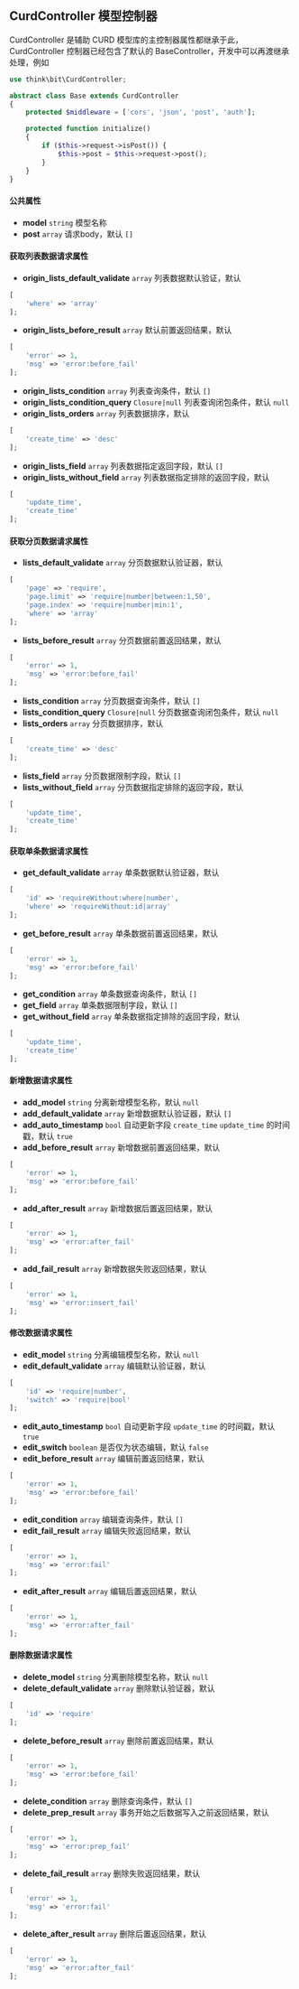 ## CurdController 模型控制器

CurdController 是辅助 CURD 模型库的主控制器属性都继承于此，CurdController 控制器已经包含了默认的 BaseController，开发中可以再渡继承处理，例如

```php
use think\bit\CurdController;

abstract class Base extends CurdController
{
    protected $middleware = ['cors', 'json', 'post', 'auth'];

    protected function initialize()
    {
        if ($this->request->isPost()) {
            $this->post = $this->request->post();
        }
    }
}
```

#### 公共属性

- **model** `string` 模型名称
- **post** `array` 请求body，默认 `[]`

#### 获取列表数据请求属性

- **origin_lists_default_validate** `array` 列表数据默认验证，默认

```php
[
    'where' => 'array'
];
```

- **origin_lists_before_result** `array` 默认前置返回结果，默认

```php
[
    'error' => 1,
    'msg' => 'error:before_fail'
];
```

- **origin_lists_condition** `array` 列表查询条件，默认 `[]`
- **origin_lists_condition_query** `Closure|null` 列表查询闭包条件，默认 `null`
- **origin_lists_orders** `array` 列表数据排序，默认

```php
[
    'create_time' => 'desc'
];
```

- **origin_lists_field** `array` 列表数据指定返回字段，默认 `[]`
- **origin_lists_without_field** `array` 列表数据指定排除的返回字段，默认

```php
[
    'update_time', 
    'create_time'
];
```

#### 获取分页数据请求属性

- **lists_default_validate** `array` 分页数据默认验证器，默认

```php
[
    'page' => 'require',
    'page.limit' => 'require|number|between:1,50',
    'page.index' => 'require|number|min:1',
    'where' => 'array'
];
```

- **lists_before_result** `array` 分页数据前置返回结果，默认

```php
[
    'error' => 1,
    'msg' => 'error:before_fail'
];
```

- **lists_condition** `array` 分页数据查询条件，默认 `[]`
- **lists_condition_query** `Closure|null` 分页数据查询闭包条件，默认 `null`
- **lists_orders** `array` 分页数据排序，默认

```php
[
    'create_time' => 'desc'
];
```

- **lists_field** `array` 分页数据限制字段，默认 `[]`
- **lists_without_field** `array` 分页数据指定排除的返回字段，默认

```php
[
    'update_time', 
    'create_time'
];
```

#### 获取单条数据请求属性

- **get_default_validate** `array` 单条数据默认验证器，默认

```php
[
    'id' => 'requireWithout:where|number',
    'where' => 'requireWithout:id|array'
];
```

- **get_before_result** `array` 单条数据前置返回结果，默认

```php
[
    'error' => 1,
    'msg' => 'error:before_fail'
];
```

- **get_condition** `array` 单条数据查询条件，默认 `[]`
- **get_field** `array` 单条数据限制字段，默认 `[]`
- **get_without_field** `array` 单条数据指定排除的返回字段，默认

```php
[
    'update_time', 
    'create_time'
];
```

#### 新增数据请求属性

- **add_model** `string` 分离新增模型名称，默认 `null`
- **add_default_validate** `array` 新增数据默认验证器，默认 `[]`
- **add_auto_timestamp** `bool` 自动更新字段 `create_time` `update_time` 的时间戳，默认 `true`
- **add_before_result** `array` 新增数据前置返回结果，默认

```php
[
    'error' => 1,
    'msg' => 'error:before_fail'
];
```

- **add_after_result** `array` 新增数据后置返回结果，默认

```php
[
    'error' => 1,
    'msg' => 'error:after_fail'
];
```

- **add_fail_result** `array` 新增数据失败返回结果，默认

```php
[
    'error' => 1,
    'msg' => 'error:insert_fail'
];
```

#### 修改数据请求属性

- **edit_model** `string` 分离编辑模型名称，默认 `null`
- **edit_default_validate** `array` 编辑默认验证器，默认

```php
[
    'id' => 'require|number',
    'switch' => 'require|bool'
];
```

- **edit_auto_timestamp** `bool` 自动更新字段 `update_time` 的时间戳，默认 `true`
- **edit_switch** `boolean` 是否仅为状态编辑，默认 `false`
- **edit_before_result** `array` 编辑前置返回结果，默认

```php
[
    'error' => 1,
    'msg' => 'error:before_fail'
];
```

- **edit_condition** `array` 编辑查询条件，默认 `[]`
- **edit_fail_result** `array` 编辑失败返回结果，默认

```php
[
    'error' => 1,
    'msg' => 'error:fail'
];
```

- **edit_after_result** `array` 编辑后置返回结果，默认

```php
[
    'error' => 1,
    'msg' => 'error:after_fail'
];
```

#### 删除数据请求属性

- **delete_model** `string` 分离删除模型名称，默认 `null`
- **delete_default_validate** `array` 删除默认验证器，默认

```php
[
    'id' => 'require'
];
```

- **delete_before_result** `array` 删除前置返回结果，默认

```php
[
    'error' => 1,
    'msg' => 'error:before_fail'
];
```

- **delete_condition** `array` 删除查询条件，默认 `[]`
- **delete_prep_result** `array` 事务开始之后数据写入之前返回结果，默认

```php
[
    'error' => 1,
    'msg' => 'error:prep_fail'
];
```

- **delete_fail_result** `array` 删除失败返回结果，默认

```php
[
    'error' => 1,
    'msg' => 'error:fail'
];
```

- **delete_after_result** `array` 删除后置返回结果，默认

```php
[
    'error' => 1,
    'msg' => 'error:after_fail'
];
```